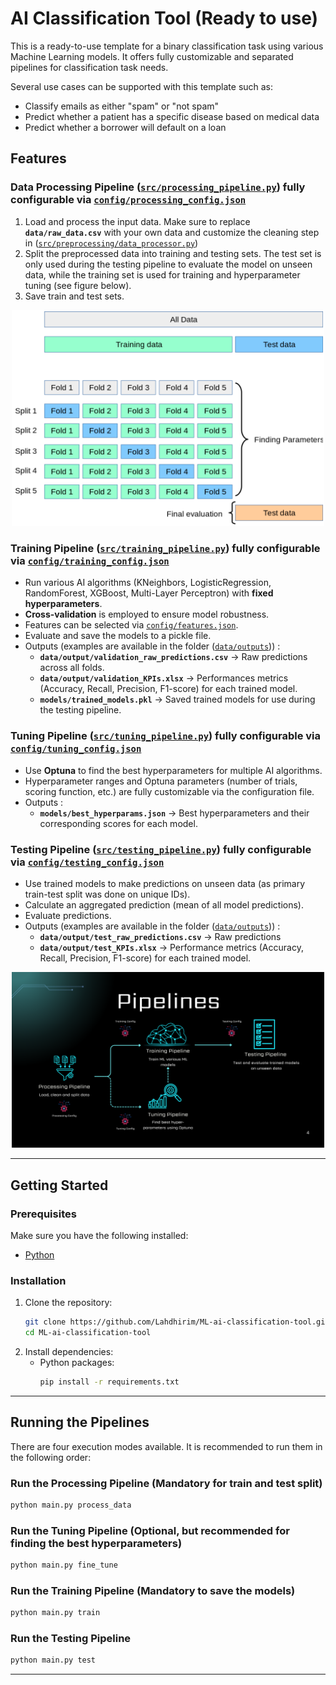 # AI Classification Tool (Ready to use)
This is a ready-to-use template for a binary classification task using various Machine Learning models. It offers fully customizable
and separated pipelines for classification task needs.

Several use cases can be supported with this template such as:
- Classify emails as either "spam" or "not spam"
- Predict whether a patient has a specific disease based on medical data
- Predict whether a borrower will default on a loan

## Features
  
### Data Processing Pipeline ([`src/processing_pipeline.py`](src/processing_pipeline.py)) fully configurable via [`config/processing_config.json`](config/processing_config.json)
1. Load and process the input data. Make sure to replace **`data/raw_data.csv`** with your own data and customize the cleaning step in ([`src/preprocessing/data_processor.py`](src/preprocessing/data_processor.py))
2. Split the preprocessed data into training and testing sets. The test set is only used during the testing pipeline to evaluate the model on unseen data, while the training set is used for training and hyperparameter tuning (see figure below).
3. Save train and test sets.
<div style="text-align: center;">
    <img src="imgs/grid_search_cross_validation.png" alt="CV" width="500"/>
</div>

### Training Pipeline ([`src/training_pipeline.py`](src/training_pipeline.py)) fully configurable via [`config/training_config.json`](config/training_config.json)
- Run various AI algorithms (KNeighbors, LogisticRegression, RandomForest, XGBoost, Multi-Layer Perceptron) with **fixed hyperparameters**.
- **Cross-validation** is employed to ensure model robustness.
- Features can be selected via [`config/features.json`](config/features.json).
- Evaluate and save the models to a pickle file.
- Outputs (examples are available in the folder ([`data/outputs`](data/outputs))) : 
    * **`data/output/validation_raw_predictions.csv`** → Raw predictions across all folds.
    * **`data/output/validation_KPIs.xlsx`** → Performances metrics (Accuracy, Recall, Precision, F1-score) for each trained model.
    * **`models/trained_models.pkl`** → Saved trained models for use during the testing pipeline.

### Tuning Pipeline ([`src/tuning_pipeline.py`](src/tuning_pipeline.py)) fully configurable via [`config/tuning_config.json`](config/tuning_config.json)
- Use **Optuna** to find the best hyperparameters for multiple AI algorithms.
- Hyperparameter ranges and Optuna parameters (number of trials, scoring function, etc.) are fully customizable via the configuration file.
- Outputs : 
    * **`models/best_hyperparams.json`** → Best hyperparameters and their corresponding scores for each model.

### Testing Pipeline ([`src/testing_pipeline.py`](src/testing_pipeline.py)) fully configurable via [`config/testing_config.json`](config/testing_config.json)
- Use trained models to make predictions on unseen data (as primary train-test split was done on unique IDs).
- Calculate an aggregated prediction (mean of all model predictions).
- Evaluate predictions.
- Outputs (examples are available in the folder ([`data/outputs`](data/outputs))) : 
    * **`data/output/test_raw_predictions.csv`** → Raw predictions
    * **`data/output/test_KPIs.xlsx`** → Performance metrics (Accuracy, Recall, Precision, F1-score) for each trained model.

<div style="text-align: center;">
    <img src="imgs/pipelines.png" alt="CV" width="500"/>
</div>

---

## Getting Started

### Prerequisites
Make sure you have the following installed:
- [Python](http://python.org/downloads/)

### Installation
1. Clone the repository:
    ```bash
    git clone https://github.com/Lahdhirim/ML-ai-classification-tool.git
    cd ML-ai-classification-tool
    ```
2. Install dependencies:
    - Python packages:
        ```bash
        pip install -r requirements.txt
        ```

---
## Running the Pipelines
There are four execution modes available. It is recommended to run them in the following order:

### Run the Processing Pipeline (Mandatory for train and test split)
```bash
python main.py process_data
```

### Run the Tuning Pipeline (Optional, but recommended for finding the best hyperparameters)
```bash
python main.py fine_tune
```

### Run the Training Pipeline (Mandatory to save the models)
```bash
python main.py train
```

### Run the Testing Pipeline
```bash
python main.py test
```
---

